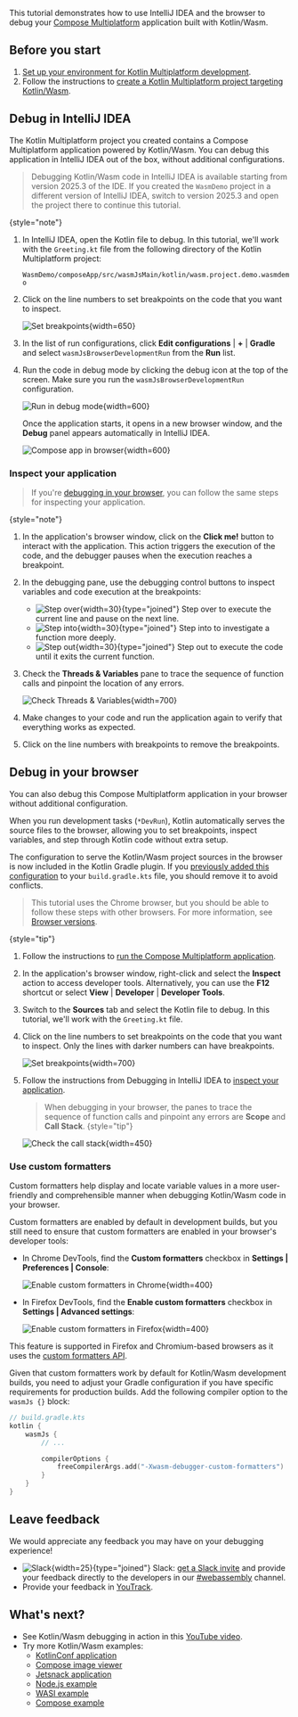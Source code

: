 [//]: # (title: Debug Kotlin/Wasm code)

<primary-label ref="beta"/> 

This tutorial demonstrates how to use IntelliJ IDEA and the browser 
to debug your [Compose Multiplatform](https://www.jetbrains.com/lp/compose-multiplatform/)
application built with Kotlin/Wasm.

## Before you start

1. [Set up your environment for Kotlin Multiplatform development](https://www.jetbrains.com/help/kotlin-multiplatform-dev/quickstart.html#set-up-the-environment).
2. Follow the instructions to [create a Kotlin Multiplatform project targeting Kotlin/Wasm](wasm-get-started.md#create-a-project).

## Debug in IntelliJ IDEA

The Kotlin Multiplatform project you created contains a Compose Multiplatform application powered by Kotlin/Wasm.
You can debug this application
in IntelliJ IDEA out of the box, without additional configurations.

> Debugging Kotlin/Wasm code in IntelliJ IDEA is available starting from version 2025.3 of the IDE. If you created the
> `WasmDemo` project in a different version of IntelliJ IDEA, switch to version 2025.3 and open the project there 
> to continue this tutorial.
>
{style="note"}

1. In IntelliJ IDEA, open the Kotlin file to debug. In this tutorial, we'll work with the `Greeting.kt` file from the following directory
   of the Kotlin Multiplatform project:

   `WasmDemo/composeApp/src/wasmJsMain/kotlin/wasm.project.demo.wasmdemo`

2. Click on the line numbers to set breakpoints on the code that you want to inspect.

   ![Set breakpoints](wasm-breakpoints-intellij.png){width=650}

3. In the list of run configurations, click **Edit configurations** | **+** | **Gradle** and
   select `wasmJsBrowserDevelopmentRun` from the **Run** list.
4. Run the code in debug mode by clicking the debug icon at the top of the screen. Make sure
   you run the `wasmJsBrowserDevelopmentRun` configuration.

   ![Run in debug mode](wasm-debug-run-configurations.png){width=600}

   Once the application starts, it opens in a new browser window, and the **Debug** panel appears automatically in IntelliJ IDEA.

   ![Compose app in browser](wasm-composeapp-browser.png){width=600}

### Inspect your application

> If you're [debugging in your browser](#debug-in-your-browser), you can follow the same steps for inspecting your application.
>
{style="note"}

1. In the application's browser window, click on the **Click me!** button to interact with the application. This action triggers the execution of the
   code, and the debugger pauses when the execution reaches a breakpoint.

2. In the debugging pane, use the debugging control buttons to inspect variables and code execution at the breakpoints:
    * ![Step over](wasm-debug-step-over.png){width=30}{type="joined"} Step over to execute the current line and pause on the next line.
    * ![Step into](wasm-debug-step-into.png){width=30}{type="joined"} Step into to investigate a function more deeply.
    * ![Step out](wasm-debug-step-out.png){width=30}{type="joined"} Step out to execute the code until it exits the current function.

3. Check the **Threads & Variables** pane to trace the sequence of function calls and pinpoint the location of any errors.

   ![Check Threads & Variables](wasm-debug-panes-intellij.png){width=700}

4. Make changes to your code and run the application again to verify that everything works as expected.
5. Click on the line numbers with breakpoints to remove the breakpoints.

## Debug in your browser

You can also debug this Compose Multiplatform application
in your browser without additional configuration. 

When you run development tasks (`*DevRun`), Kotlin automatically serves the source files to the browser,
allowing you to set breakpoints, inspect variables,
and step through Kotlin code without extra setup.

The configuration to serve the Kotlin/Wasm project sources in the browser is now included in the Kotlin Gradle plugin.
If you [previously added this configuration](whatsnew2220.md#support-for-debugging-in-browsers-without-configuration)
to your `build.gradle.kts` file, you should remove it to avoid conflicts.

> This tutorial uses the Chrome browser, but you should be able to follow these steps with other browsers. For more information,
> see [Browser versions](wasm-configuration.md#browser-versions).
>
{style="tip"}

1. Follow the instructions to [run the Compose Multiplatform application](wasm-get-started.md#run-the-application).

2. In the application's browser window, right-click and select the **Inspect** action to access developer tools.
   Alternatively, you can use the **F12** shortcut or select **View** | **Developer** | **Developer Tools**.

3. Switch to the **Sources** tab and select the Kotlin file to debug. In this tutorial, we'll work with the `Greeting.kt` file.

4. Click on the line numbers to set breakpoints on the code that you want to inspect. Only the lines
   with darker numbers can have breakpoints.

   ![Set breakpoints](wasm-breakpoints-browser.png){width=700}

5. Follow the instructions from Debugging in IntelliJ IDEA to [inspect your application](#inspect-your-application).

   > When debugging in your browser, the panes to trace the sequence of function
   > calls and pinpoint any errors are **Scope** and **Call Stack**.
   {style="tip"}

   ![Check the call stack](wasm-debug-scope.png){width=450}

### Use custom formatters

Custom formatters help display and locate variable values in a more user-friendly and comprehensible manner when debugging Kotlin/Wasm code
in your browser.

Custom formatters are enabled by default in development builds, but
you still need to ensure that custom formatters are enabled in your browser's developer tools:

* In Chrome DevTools, find the **Custom formatters** checkbox in **Settings | Preferences | Console**:

  ![Enable custom formatters in Chrome](wasm-custom-formatters-chrome.png){width=400}

* In Firefox DevTools, find the **Enable custom formatters** checkbox in **Settings | Advanced settings**:

  ![Enable custom formatters in Firefox](wasm-custom-formatters-firefox.png){width=400}

This feature is supported in Firefox and Chromium-based browsers as
it uses the [custom formatters API](https://firefox-source-docs.mozilla.org/devtools-user/custom_formatters/index.html).

Given that custom formatters work by default for Kotlin/Wasm development builds,
you need to adjust your Gradle configuration if you have specific requirements for production builds. 
Add the following compiler option to the `wasmJs {}` block:

```kotlin
// build.gradle.kts
kotlin {
    wasmJs {
        // ...

        compilerOptions {
            freeCompilerArgs.add("-Xwasm-debugger-custom-formatters")
        }
    }
}
```

## Leave feedback

We would appreciate any feedback you may have on your debugging experience!

* ![Slack](slack.svg){width=25}{type="joined"} Slack: [get a Slack invite](https://surveys.jetbrains.com/s3/kotlin-slack-sign-up) and provide your feedback directly to the developers in our [#webassembly](https://kotlinlang.slack.com/archives/CDFP59223) channel.
* Provide your feedback in [YouTrack](https://youtrack.jetbrains.com/issue/KT-56492).

## What's next?

* See Kotlin/Wasm debugging in action in this [YouTube video](https://www.youtube.com/watch?v=t3FUWfJWrjU&t=2703s).
* Try more Kotlin/Wasm examples:
  * [KotlinConf application](https://github.com/JetBrains/kotlinconf-app)
  * [Compose image viewer](https://github.com/JetBrains/compose-multiplatform/tree/master/examples/imageviewer)
  * [Jetsnack application](https://github.com/JetBrains/compose-multiplatform/tree/master/examples/jetsnack)
  * [Node.js example](https://github.com/Kotlin/kotlin-wasm-nodejs-template)
  * [WASI example](https://github.com/Kotlin/kotlin-wasm-wasi-template)
  * [Compose example](https://github.com/Kotlin/kotlin-wasm-compose-template)
